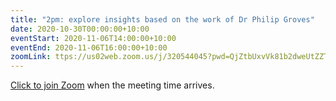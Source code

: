 ```yaml
---
title: "2pm: explore insights based on the work of Dr Philip Groves"
date: 2020-10-30T00:00:00+10:00
eventStart: 2020-11-06T14:00:00+10:00
eventEnd: 2020-11-06T16:00:00+10:00
zoomLink: ttps://us02web.zoom.us/j/320544045?pwd=QjZtbUxvVk81b2dweUtZZTE3ZE9IZz09
---
```


[Click to join Zoom](https://us02web.zoom.us/j/320544045?pwd=QjZtbUxvVk81b2dweUtZZTE3ZE9IZz09) when the meeting time arrives.